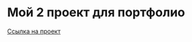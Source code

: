 # Мой 2 проект для портфолио

[Ссылка на проект]([https://vivaldi.com/](https://madnessll.github.io/2-project/))
